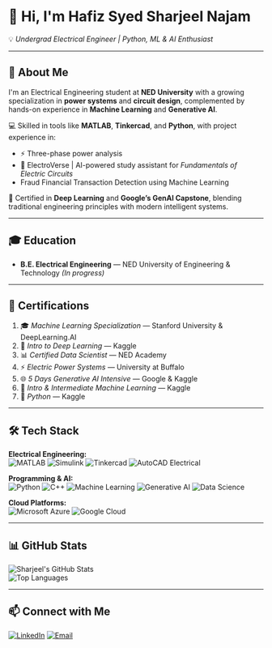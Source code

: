 # 👋 Hi, I'm Hafiz Syed Sharjeel Najam  
💡 *Undergrad Electrical Engineer | Python, ML & AI Enthusiast*  

---

## 🚀 About Me  
I'm an Electrical Engineering student at **NED University** with a growing specialization in **power systems** and **circuit design**, complemented by hands-on experience in **Machine Learning** and **Generative AI**.  

💻 Skilled in tools like **MATLAB**, **Tinkercad**, and **Python**, with project experience in:  
- ⚡ Three-phase power analysis  
- 🤖 ElectroVerse | AI-powered study assistant for *Fundamentals of Electric Circuits*
- Fraud Financial Transaction Detection using Machine Learning

📜 Certified in **Deep Learning** and **Google’s GenAI Capstone**, blending traditional engineering principles with modern intelligent systems.

---

## 🎓 Education  
- **B.E. Electrical Engineering** — NED University of Engineering & Technology *(In progress)*  

---

## 📜 Certifications  
1. 🎓 *Machine Learning Specialization* — Stanford University & DeepLearning.AI  
2. 🤖 *Intro to Deep Learning* — Kaggle  
3. 📊 *Certified Data Scientist* — NED Academy  
4. ⚡ *Electric Power Systems* — University at Buffalo  
5. 🌐 *5 Days Generative AI Intensive* — Google & Kaggle  
6. 🧠 *Intro & Intermediate Machine Learning* — Kaggle  
7. 🐍 *Python* — Kaggle  

---
## 🛠 Tech Stack  

**Electrical Engineering:**  
![MATLAB](https://img.shields.io/badge/MATLAB-orange?style=for-the-badge&logo=mathworks)  ![Simulink](https://img.shields.io/badge/Simulink-orange?style=for-the-badge&logo=mathworks)  ![Tinkercad](https://img.shields.io/badge/Tinkercad-ff6f00?style=for-the-badge&logo=autodesk)  ![AutoCAD Electrical](https://img.shields.io/badge/AutoCAD%20Electrical-d40000?style=for-the-badge&logo=autodesk)  

**Programming & AI:**  
![Python](https://img.shields.io/badge/Python-3776AB?style=for-the-badge&logo=python&logoColor=white)  ![C++](https://img.shields.io/badge/C++-00599C?style=for-the-badge&logo=c%2B%2B&logoColor=white)  ![Machine Learning](https://img.shields.io/badge/Machine%20Learning-102230?style=for-the-badge&logo=tensorflow)  ![Generative AI](https://img.shields.io/badge/Generative%20AI-FF6F00?style=for-the-badge&logo=openai)  ![Data Science](https://img.shields.io/badge/Data%20Science-4B8BBE?style=for-the-badge&logo=pandas)  

**Cloud Platforms:**  
![Microsoft Azure](https://img.shields.io/badge/Microsoft%20Azure-0078D4?style=for-the-badge&logo=microsoftazure&logoColor=white)  ![Google Cloud](https://img.shields.io/badge/Google%20Cloud-4285F4?style=for-the-badge&logo=googlecloud&logoColor=white)  

---
## 📊 GitHub Stats  
![Sharjeel's GitHub Stats](https://github-readme-stats.vercel.app/api?username=Syed-Sharjeel&show_icons=true&theme=tokyonight)  
![Top Languages](https://github-readme-stats.vercel.app/api/top-langs/?username=Syed-Sharjeel&layout=compact&theme=tokyonight)  

---

## 📫 Connect with Me  
[![LinkedIn](https://img.shields.io/badge/LinkedIn-blue?style=for-the-badge&logo=linkedin)](YOUR_LINKEDIN_URL)  [![Email](https://img.shields.io/badge/Email-red?style=for-the-badge&logo=gmail)](mailto:YOUR_EMAIL@example.com)  

